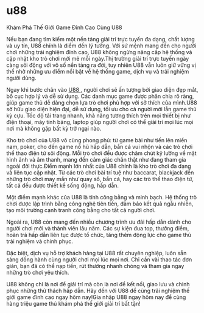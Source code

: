 # u88
Khám Phá Thế Giới Game Đỉnh Cao Cùng U88

Nếu bạn đang tìm kiếm một nền tảng giải trí trực tuyến đa dạng, chất lượng và uy tín, U88 chính là điểm đến lý tưởng. Với sứ mệnh mang đến cho người chơi những trải nghiệm đỉnh cao, U88 không ngừng nâng cấp hệ thống và cập nhật kho trò chơi mới mẻ mỗi ngày.Thị trường giải trí trực tuyến ngày càng sôi động với vô số nền tảng ra đời, tuy nhiên U88 vẫn luôn giữ vững vị thế nhờ những ưu điểm nổi bật về hệ thống game, dịch vụ và trải nghiệm người dùng.

Ngay khi bước chân vào <a href=https://u88-vi.com> U88 </a> , người chơi sẽ ấn tượng bởi giao diện đẹp mắt, bố cục hợp lý và dễ sử dụng. Các danh mục game được phân chia rõ ràng, giúp game thủ dễ dàng chọn lựa trò chơi phù hợp với sở thích của mình.U88 sở hữu giao diện hiện đại, dễ sử dụng, tối ưu cho cả người mới lẫn game thủ kỳ cựu. Tốc độ tải trang nhanh, khả năng tương thích trên mọi thiết bị như điện thoại, máy tính bảng, laptop giúp người chơi có thể giải trí mọi lúc mọi nơi mà không gặp bất kỳ trở ngại nào.

Kho trò chơi của U88 vô cùng phong phú: từ game bài như tiến lên miền nam, poker, cho đến game nổ hũ hấp dẫn, bắn cá vui nhộn và các trò chơi thể thao điện tử sôi động. Mỗi trò chơi đều được chăm chút kỹ lưỡng về mặt hình ảnh và âm thanh, mang đến cảm giác chân thật như đang tham gia ngoài đời thực.Điểm mạnh lớn nhất của U88 chính là kho trò chơi đa dạng và liên tục cập nhật. Từ các trò chơi bài trí tuệ như baccarat, blackjack đến những trò chơi may mắn như quay số, bắn cá, hay các trò thể thao điện tử, tất cả đều được thiết kế sống động, hấp dẫn.

Một điểm mạnh khác của U88 là tính công bằng và minh bạch. Hệ thống trò chơi được lập trình bằng công nghệ tiên tiến, đảm bảo kết quả ngẫu nhiên, tạo môi trường cạnh tranh công bằng cho tất cả người chơi.

Ngoài ra, U88 còn mang đến nhiều chương trình ưu đãi hấp dẫn dành cho người chơi mới và thành viên lâu năm. Các sự kiện đua top, thưởng điểm, hoàn trả hấp dẫn liên tục được tổ chức, tăng thêm động lực cho game thủ trải nghiệm và chinh phục.

Đặc biệt, dịch vụ hỗ trợ khách hàng tại U88 rất chuyên nghiệp, luôn sẵn sàng đồng hành cùng người chơi mọi lúc mọi nơi. Chỉ cần vài thao tác đơn giản, bạn đã có thể nạp tiền, rút thưởng nhanh chóng và tham gia ngay những trò chơi yêu thích.

U88 không chỉ là nơi để giải trí mà còn là nơi để kết nối, giao lưu và chinh phục những thử thách hấp dẫn. Hãy đến với U88 để cùng trải nghiệm thế giới game đỉnh cao ngay hôm nay!Gia nhập U88 ngay hôm nay để cùng hàng triệu game thủ khám phá thế giới giải trí bất tận!

